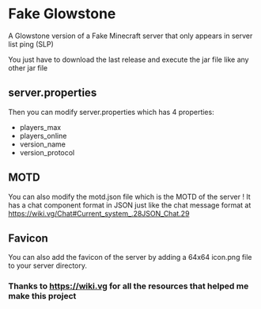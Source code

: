 # Fake Glowstone
A Glowstone version of a Fake Minecraft server that only appears in server list ping (SLP)

You just have to download the last release and execute the jar file like any other jar file

## server.properties

Then you can modify server.properties which has 4 properties:
- players_max
- players_online
- version_name
- version_protocol

## MOTD

You can also modify the motd.json file which is the MOTD of the server !
It has a chat component format in JSON just like the chat message format at https://wiki.vg/Chat#Current_system_.28JSON_Chat.29

## Favicon

You can also add the favicon of the server by adding a 64x64 icon.png file to your server directory.

### Thanks to https://wiki.vg for all the resources that helped me make this project
